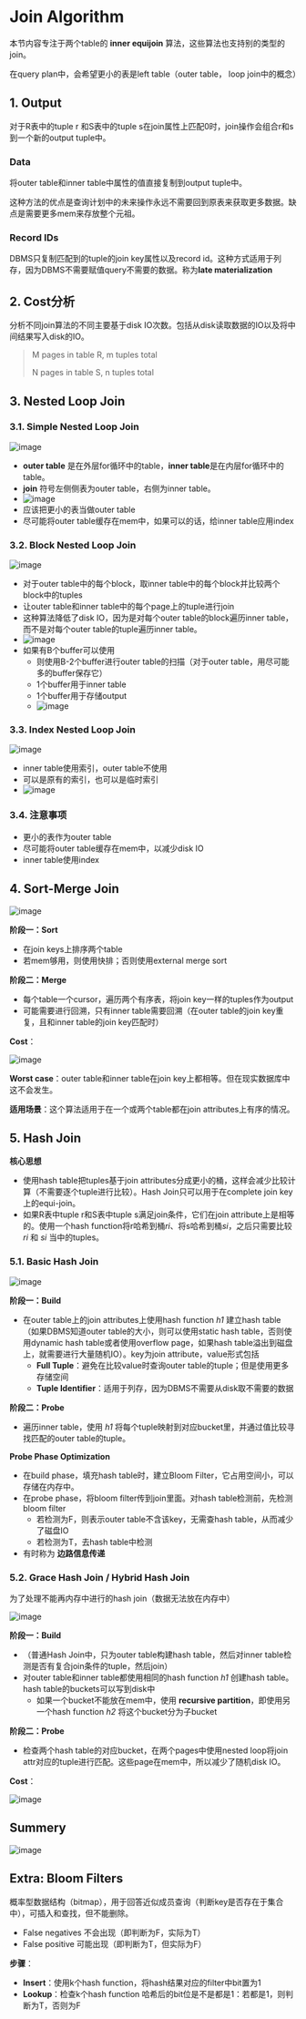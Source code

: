# Join Algorithm

本节内容专注于两个table的 **inner equijoin** 算法，这些算法也支持别的类型的join。

在query plan中，会希望更小的表是left table（outer table， loop join中的概念）

## 1. Output

对于R表中的tuple r 和S表中的tuple s在join属性上匹配0时，join操作会组合r和s到一个新的output tuple中。

### Data

将outer table和inner table中属性的值直接复制到output tuple中。

这种方法的优点是查询计划中的未来操作永远不需要回到原表来获取更多数据。缺点是需要更多mem来存放整个元祖。

### Record IDs 

DBMS只复制匹配到的tuple的join key属性以及record id。这种方式适用于列存，因为DBMS不需要赋值query不需要的数据。称为**late materialization**

## 2. Cost分析

分析不同join算法的不同主要基于disk IO次数。包括从disk读取数据的IO以及将中间结果写入disk的IO。

> M pages in table R, m tuples total
>
> N pages in table S, n tuples total

## 3. Nested Loop Join

### 3.1. Simple Nested Loop Join

![image](https://user-images.githubusercontent.com/29897667/123422250-84188980-d5f0-11eb-8169-107e96162c73.png)

- **outer table** 是在外层for循环中的table，**inner table**是在内层for循环中的table。
- **join** 符号左侧侧表为outer table，右侧为inner table。
- ![image](https://user-images.githubusercontent.com/29897667/123422327-a14d5800-d5f0-11eb-88bc-f87c00befe91.png)
- 应该把更小的表当做outer table
- 尽可能将outer table缓存在mem中，如果可以的话，给inner table应用index

### 3.2. Block Nested Loop Join

![image](https://user-images.githubusercontent.com/29897667/123423463-2ab15a00-d5f2-11eb-9a25-659233f0643a.png)

- 对于outer table中的每个block，取inner table中的每个block并比较两个block中的tuples
- 让outer table和inner table中的每个page上的tuple进行join
- 这种算法降低了disk IO，因为是对每个outer table的block遍历inner table，而不是对每个outer table的tuple遍历inner table。
- ![image](https://user-images.githubusercontent.com/29897667/123463434-197e4280-d61e-11eb-9638-6e06f494fdf6.png)
- 如果有B个buffer可以使用
  - 则使用B-2个buffer进行outer table的扫描（对于outer table，用尽可能多的buffer保存它）
  - 1个buffer用于inner table
  - 1个buffer用于存储output 
  - ![image](https://user-images.githubusercontent.com/29897667/123463339-fbb0dd80-d61d-11eb-8d0a-85ecdeca0cd4.png)

### 3.3. Index Nested Loop Join

![image](https://user-images.githubusercontent.com/29897667/123555670-b1fcfa00-d7b9-11eb-8fb7-174bfcd2ab34.png)

- inner table使用索引，outer table不使用
- 可以是原有的索引，也可以是临时索引
- ![image](https://user-images.githubusercontent.com/29897667/123555689-dce74e00-d7b9-11eb-91f1-3d5dc7c38273.png)

### 3.4. 注意事项

- 更小的表作为outer table
- 尽可能将outer table缓存在mem中，以减少disk IO
- inner table使用index

## 4. Sort-Merge Join

![image](https://user-images.githubusercontent.com/29897667/123681566-90b11200-d87c-11eb-9bd7-98f21a744d1b.png)

**阶段一：Sort**

- 在join keys上排序两个table
- 若mem够用，则使用快排；否则使用external merge sort

**阶段二：Merge**

- 每个table一个cursor，遍历两个有序表，将join key一样的tuples作为output
- 可能需要进行回溯，只有inner table需要回溯（在outer table的join key重复，且和inner table的join key匹配时）

**Cost**：

![image](https://user-images.githubusercontent.com/29897667/123683113-69f3db00-d87e-11eb-90a7-4e90759a46a2.png)

**Worst case**：outer table和inner table在join key上都相等。但在现实数据库中这不会发生。

**适用场景**：这个算法适用于在一个或两个table都在join attributes上有序的情况。

## 5. Hash Join

**核心思想**

- 使用hash table把tuples基于join attributes分成更小的桶，这样会减少比较计算（不需要逐个tuple进行比较）。Hash Join只可以用于在complete join key上的equi-join。
- 如果R表中tuple r和S表中tuple s满足join条件，它们在join attribute上是相等的。使用一个hash function将r哈希到桶*ri*、将s哈希到桶*si*，之后只需要比较 *ri* 和 *si* 当中的tuples。

### 5.1. Basic Hash Join

![image](https://user-images.githubusercontent.com/29897667/123821512-0aed9f00-d92e-11eb-88da-088819857c5c.png)

**阶段一：Build**

- 在outer table上的join attributes上使用hash function *h1* 建立hash table（如果DBMS知道outer table的大小，则可以使用static hash table，否则使用dynamic hash table或者使用overflow page，如果hash table溢出到磁盘上，就需要进行大量随机IO）。key为join attribute，value形式包括
  - **Full Tuple**：避免在比较value时查询outer table的tuple；但是使用更多存储空间
  - **Tuple Identifier**：适用于列存，因为DBMS不需要从disk取不需要的数据

**阶段二：Probe**

- 遍历inner table，使用 *h1* 将每个tuple映射到对应bucket里，并通过值比较寻找匹配的outer table的tuple。

**Probe Phase Optimization**

- 在build phase，填充hash table时，建立Bloom Filter，它占用空间小，可以存储在内存中。
- 在probe phase，将bloom filter传到join里面。对hash table检测前，先检测bloom filter
  - 若检测为F，则表示outer table不含该key，无需查hash table，从而减少了磁盘IO
  - 若检测为T，去hash table中检测
- 有时称为 **边路信息传递**

### 5.2. Grace Hash Join / Hybrid Hash Join

为了处理不能再内存中进行的hash join（数据无法放在内存中）

![image](https://user-images.githubusercontent.com/29897667/124394663-057bc480-dd33-11eb-8a1e-7621d8ee8ad7.png)

**阶段一：Build**

- （普通Hash Join中，只为outer table构建hash table，然后对inner table检测是否有复合join条件的tuple，然后join）
- 对outer table和inner table都使用相同的hash function *h1* 创建hash table。hash table的buckets可以写到disk中
  - 如果一个bucket不能放在mem中，使用 **recursive partition**，即使用另一个hash function *h2* 将这个bucket分为子bucket

**阶段二：Probe**

- 检查两个hash table的对应bucket，在两个pages中使用nested loop将join attr对应的tuple进行匹配。这些page在mem中，所以减少了随机disk IO。

**Cost**：

![image](https://user-images.githubusercontent.com/29897667/124394712-35c36300-dd33-11eb-9e60-8d9de29fbe17.png)

## Summery

![image](https://user-images.githubusercontent.com/29897667/124395198-5b516c00-dd35-11eb-83f6-6f4785c45177.png)


## Extra: Bloom Filters

概率型数据结构（bitmap），用于回答近似成员查询（判断key是否存在于集合中），可插入和查找，但不能删除。

- False negatives 不会出现（即判断为F，实际为T）
- False positive 可能出现（即判断为T，但实际为F）

**步骤**：

- **Insert**：使用k个hash function，将hash结果对应的filter中bit置为1
- **Lookup**：检查k个hash function 哈希后的bit位是不是都是1：若都是1，则判断为T，否则为F